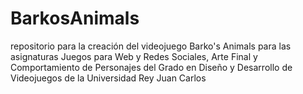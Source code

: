 # BarkosAnimals
repositorio para la creación del videojuego Barko's Animals para las asignaturas Juegos para Web y Redes Sociales, Arte Final y Comportamiento de Personajes del Grado en Diseño y Desarrollo de Videojuegos de la Universidad Rey Juan Carlos
